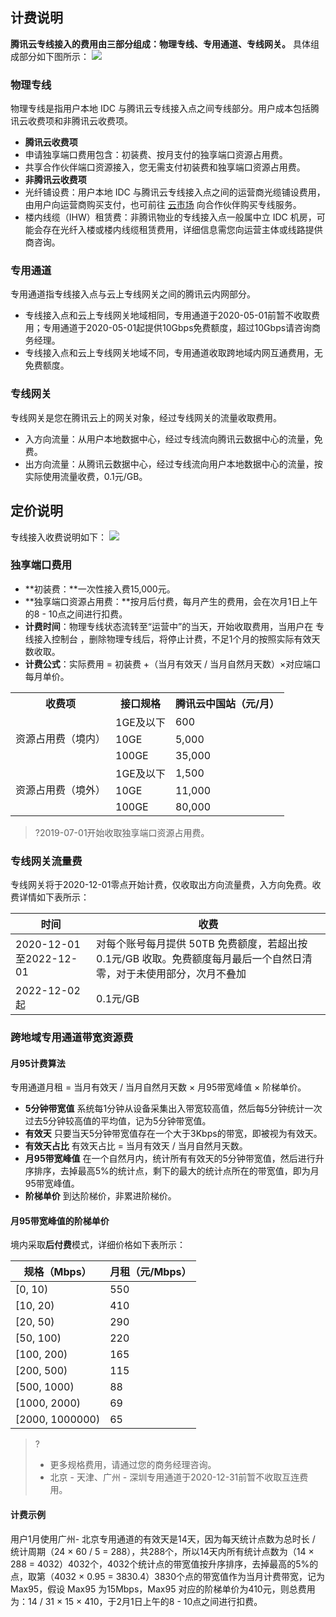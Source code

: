 ## 计费说明
**腾讯云专线接入的费用由三部分组成：物理专线、专用通道、专线网关。**
具体组成部分如下图所示：
![](https://main.qcloudimg.com/raw/522434b18b4416a9499a2f91cffd493b.svg)
### 物理专线
物理专线是指用户本地 IDC 与腾讯云专线接入点之间专线部分。用户成本包括腾讯云收费项和非腾讯云收费项。
- **腾讯云收费项**
 - 申请独享端口费用包含：初装费、按月支付的独享端口资源占用费。
 - 共享合作伙伴端口资源接入，您无需支付初装费和独享端口资源占用费。
- **非腾讯云收费项**
 - 光纤铺设费：用户本地 IDC 与腾讯云专线接入点之间的运营商光缆铺设费用，由用户向运营商购买支付，也可前往 [云市场](https://market.cloud.tencent.com/categories/1042) 向合作伙伴购买专线服务。
 - 楼内线缆（IHW）租赁费：非腾讯物业的专线接入点一般属中立 IDC 机房，可能会存在光纤入楼或楼内线缆租赁费用，详细信息需您向运营主体或线路提供商咨询。

### 专用通道
专用通道指专线接入点与云上专线网关之间的腾讯云内网部分。
- 专线接入点和云上专线网关地域相同，专用通道于2020-05-01前暂不收取费用；专用通道于2020-05-01起提供10Gbps免费额度，超过10Gbps请咨询商务经理。
- 专线接入点和云上专线网关地域不同，专用通道收取跨地域内网互通费用，无免费额度。

### 专线网关
专线网关是您在腾讯云上的网关对象，经过专线网关的流量收取费用。
- 入方向流量：从用户本地数据中心，经过专线流向腾讯云数据中心的流量，免费。
- 出方向流量：从腾讯云数据中心，经过专线流向用户本地数据中心的流量，按实际使用流量收费，0.1元/GB。


## 定价说明
专线接入收费说明如下：
![](https://main.qcloudimg.com/raw/2a77c30e4b45bc43a8d93c4f256240ef.svg)
### 独享端口费用
- **初装费：**一次性接入费15,000元。
- **独享端口资源占用费：**按月后付费，每月产生的费用，会在次月1日上午的8 - 10点之间进行扣费。
- **计费时间**：物理专线状态流转至“运营中”的当天，开始收取费用，当用户在 专线接入控制台 ，删除物理专线后，将停止计费，不足1个月的按照实际有效天数收取。
- **计费公式**：实际费用 = 初装费 +（当月有效天 / 当月自然月天数）×对应端口每月单价。

<table>
<tr><th>收费项</th><th>接口规格</th><th>腾讯云中国站（元/月）</th></tr>
<tr><td rowspan=3> 资源占用费（境内）</td><td>1GE及以下</td><td>600</td></tr>
<tr><td>10GE<td>5,000 </td></tr>
<tr><td>100GE</td><td>35,000 </td></tr>
<tr><td rowspan=3> 资源占用费（境外）</td><td>1GE及以下</td><td>1,500 </td></tr>
<tr><td>10GE<td>11,000</td></tr>
<tr><td>100GE</td><td>80,000</td></tr>
</table>

 >?2019-07-01开始收取独享端口资源占用费。

### 专线网关流量费

专线网关将于2020-12-01零点开始计费，仅收取出方向流量费，入方向免费。收费详情如下表所示：

| 时间     | 收费 |
| ------------ | -------- |
| 2020-12-01至2022-12-01 | 对每个账号每月提供 50TB 免费额度，若超出按 0.1元/GB 收取。免费额度每月最后一个自然日清零，对于未使用部分，次月不叠加 |
| 2022-12-02起 | 0.1元/GB |

### 跨地域专用通道带宽资源费
#### 月95计费算法
专用通道月租 = 当月有效天 / 当月自然月天数 × 月95带宽峰值 × 阶梯单价。
- **5分钟带宽值**
 系统每1分钟从设备采集出入带宽较高值，然后每5分钟统计一次过去5分钟较高值的平均值，记为5分钟带宽值。
- **有效天**
 只要当天5分钟带宽值存在一个大于3Kbps的带宽，即被视为有效天。
- **有效天占比**
有效天占比 = 当月有效天 / 当月自然月天数。
- **月95带宽峰值**
 在一个自然月内，统计所有有效天的5分钟带宽值，然后进行升序排序，去掉最高5%的统计点，剩下的最大的统计点所在的带宽值，即为月95带宽峰值。
- **阶梯单价**
 到达阶梯价，非累进阶梯价。

#### 月95带宽峰值的阶梯单价
境内采取**后付费**模式，详细价格如下表所示：

| 规格（Mbps）    | 月租（元/Mbps） |
| --------------- | --------------- |
| [0, 10)         | 550             |
| [10, 20)        | 410             |
| [20, 50)        | 290             |
| [50, 100)       | 220             |
| [100, 200)      | 165             |
| [200, 500)      | 115             |
| [500, 1000)     | 88              |
| [1000, 2000)    | 69              |
| [2000, 1000000) | 65              |

>?
>- 更多规格费用，请通过您的商务经理咨询。
>- 北京 - 天津、广州 - 深圳专用通道于2020-12-31前暂不收取互连费用。

#### 计费示例
用户1月使用广州- 北京专用通道的有效天是14天，因为每天统计点数为总时长 / 统计周期（24 × 60 / 5 = 288），共288个，所以14天内所有统计点数为（14 × 288 = 4032）4032个，4032个统计点的带宽值按升序排序，去掉最高的5%的点，取第（4032 × 0.95 = 3830.4）3830个点的带宽值作为当月计费带宽，记为 Max95，假设 Max95 为15Mbps，Max95 对应的阶梯单价为410元，则总费用为：14 / 31 × 15 × 410，于2月1日上午的8 - 10点之间进行扣费。

